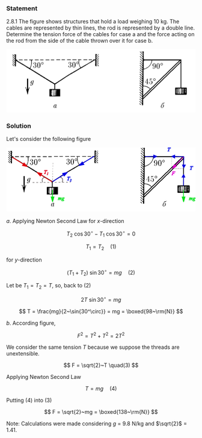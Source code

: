 ###  Statement

$2.8.1$ The figure shows structures that hold a load weighing 10 kg. The cables are represented by thin lines, the rod is represented by a double line. Determine the tension force of the cables for case a and the force acting on the rod from the side of the cable thrown over it for case b.

![ For problem 2.8.1 |1041x346, 67%](../../img/2.8.1/statement.png)

### Solution

Let's consider the following figure

![ Force analysis |962x324, 84%](../../img/2.8.1/draw.png)

$a$. Applying Newton Second Law for $x$-direction

$$
T_2~\cos{30^\circ}-T_1~\cos{30^\circ}=0
$$

$$
T_1=T_2 \quad(1)
$$

for $y$-direction

$$
(T_1+T_2)~\sin{30^\circ} = mg \quad(2)
$$

Let be $T_1=T_2=T$, so, back to $(2)$

$$
2T~\sin{30^\circ}=mg
$$

$$
T = \frac{mg}{2~\sin{30^\circ}} = mg = \boxed{98~\rm{N}}
$$

$b$. According figure,

$$
F^2 = T^2+T^2 = 2T^2
$$

We consider the same tension $T$ because we suppose the threads are unextensible.

$$
F = \sqrt{2}~T \quad(3)
$$

Applying Newton Second Law

$$
T = mg \quad(4)
$$

Putting $(4)$ into $(3)$

$$
F = \sqrt{2}~mg = \boxed{138~\rm{N}}
$$

Note: Calculations were made considering $g$ = 9.8 N/kg and $\sqrt{2}$ = 1.41.